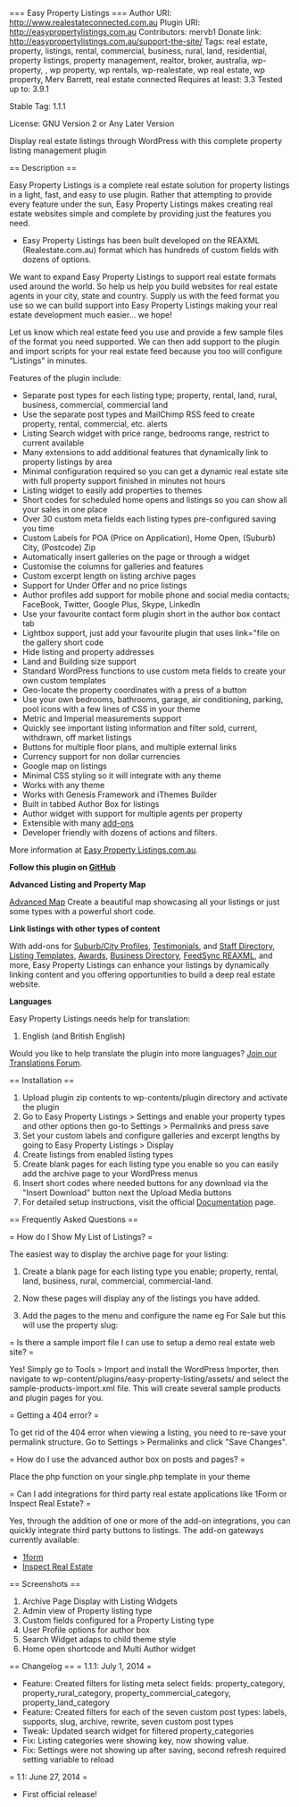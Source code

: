 === Easy Property Listings ===
Author URI: http://www.realestateconnected.com.au
Plugin URI: http://easypropertylistings.com.au
Contributors: mervb1
Donate link: http://easypropertylistings.com.au/support-the-site/
Tags: real estate, property, listings, rental, commercial, business, rural, land, residential, property listings, property management, realtor, broker, australia, wp-property, , wp property, wp rentals, wp-realestate, wp real estate, wp property, Merv Barrett, real estate connected
Requires at least: 3.3
Tested up to: 3.9.1

Stable Tag: 1.1.1

License: GNU Version 2 or Any Later Version

Display real estate listings through WordPress with this complete property listing management plugin

== Description ==

Easy Property Listings is a complete real estate solution for property listings in a light, fast, and easy to use plugin. Rather that attempting to provide every feature under the sun, Easy Property Listings makes creating real estate websites simple and complete by providing just the features you need.

* Easy Property Listings has been built developed on the REAXML (Realestate.com.au) format which has hundreds of custom fields with dozens of options. 

We want to expand Easy Property Listings to support real estate formats used around the world. So help us help you build websites for real estate agents in your city, state and country. Supply us with the feed format you use so we can build support into Easy Property Listings making your real estate development much easier... we hope!

Let us know which real estate feed you use and provide a few sample files of the format you need supported. We can then add support to the plugin and import scripts for your real estate feed because you too will configure "Listings" in minutes. 


Features of the plugin include:

* Separate post types for each listing type; property, rental, land, rural, business, commercial, commercial land
* Use the separate post types and MailChimp RSS feed to create property, rental, commercial, etc. alerts
* Listing Search widget with price range, bedrooms range, restrict to current available
* Many extensions to add additional features that dynamically link to property listings by area
* Minimal configuration required so you can get a dynamic real estate site with full property support finished in minutes not hours
* Listing widget to easily add properties to themes
* Short codes for scheduled home opens and listings so you can show all your sales in one place
* Over 30 custom meta fields each listing types pre-configured saving you time
* Custom Labels for POA (Price on Application), Home Open, (Suburb) City, (Postcode) Zip
* Automatically insert galleries on the page or through a widget
* Customise the columns for galleries and features
* Custom excerpt length on listing archive pages
* Support for Under Offer and no price listings
* Author profiles add support for mobile phone and social media contacts; FaceBook, Twitter, Google Plus, Skype, LinkedIn
* Use your favourite contact form plugin short in the author box contact tab
* Lightbox support, just add your favourite plugin that uses link="file on the gallery short code
* Hide listing and property addresses
* Land and Building size support
* Standard WordPress functions to use custom meta fields to create your own custom templates
* Geo-locate the property coordinates with a press of a button
* Use your own bedrooms, bathrooms, garage, air conditioning, parking, pool icons with a few lines of CSS in your theme
* Metric and Imperial measurements support
* Quickly see important listing information and filter sold, current, withdrawn, off market listings
* Buttons for multiple floor plans, and multiple external links
* Currency support for non dollar currencies
* Google map on listings
* Minimal CSS styling so it will integrate with any theme
* Works with any theme
* Works with Genesis Framework and iThemes Builder
* Built in tabbed Author Box for listings
* Author widget with support for multiple agents per property
* Extensible with many [add-ons](http://easypropertylistings.com.au/extensions/?utm_source=readme&utm_medium=description_tab&utm_content=extensions_link&utm_campaign=epl_extensions)
* Developer friendly with dozens of actions and filters. 

More information at [Easy Property Listings.com.au](http://easypropertylistings.com.au/extensions/?utm_source=readme&utm_medium=description_tab&utm_content=extensions_link&utm_campaign=epl_extensions).

**Follow this plugin on [GitHub](https://github.com/easypropertylistings/Easy-Property-Listings)**

**Advanced Listing and Property Map**

[Advanced Map](http://easypropertylistings.com.au/extensions/advanced-mapping/) Create a beautiful map showcasing all your listings or just some types with a powerful short code.

**Link listings with other types of content**

With add-ons for [Suburb/City Profiles](http://easypropertylistings.com.au/extensions/suburb-profiles/), [Testimonials](http://easypropertylistings.com.au/extensions/testimonial-manager/), and [Staff Directory](http://easypropertylistings.com.au/extensions/staff-directory/), [Listing Templates](http://easypropertylistings.com.au/extensions/listing-templates/), [Awards](http://easypropertylistings.com.au/extensions/awards/), [Business Directory](http://easypropertylistings.com.au/extensions/business-directory/), [FeedSync REAXML](http://easypropertylistings.com.au/extensions/feedsync/), and more, Easy Property Listings can enhance your listings by dynamically linking content and you offering opportunities to build a deep real estate website.

**Languages**

Easy Property Listings needs help for translation:

1. English (and British English)

Would you like to help translate the plugin into more languages? [Join our Translations Forum](http://easypropertylistings.com.au/support/forum/translations/).

== Installation ==

1. Upload plugin zip contents to wp-contents/plugin directory and activate the plugin
2. Go to Easy Property Listings > Settings and enable your property types and other options then go-to Settings > Permalinks and press save
3. Set your custom labels and configure galleries and excerpt lengths by going to Easy Property Listings > Display
4. Create listings from enabled listing types
5. Create blank pages for each listing type you enable so you can easily add the archive page to your WordPress menus
6. Insert short codes where needed buttons for any download via the "Insert Download" button next the Upload Media buttons
7. For detailed setup instructions, visit the official [Documentation](http://easypropertylistings.com.au/documentation/) page.

== Frequently Asked Questions ==

= How do I Show My List of Listings? =

The easiest way to display the archive page for your listing:

1. Create a blank page for each listing type you enable; property, rental, land, business, rural, commercial, commercial-land.

2. Now these pages will display any of the listings you have added.

3. Add the pages to the menu and configure the name eg For Sale but this will use the property slug:

= Is there a sample import file I can use to setup a demo real estate web site? =

Yes! Simply go to Tools > Import and install the WordPress Importer, then navigate to wp-content/plugins/easy-property-listing/assets/ and select the sample-products-import.xml file. This will create several sample products and plugin pages for you.

= Getting a 404 error? =

To get rid of the 404 error when viewing a listing, you need to re-save your permalink structure. Go to Settings > Permalinks and click "Save Changes".

= How do I use the advanced author box on posts and pages? =

Place the php function on your single.php template in your theme <?php do_action( 'epl_single_author' ); ?>

= Can I add integrations for third party real estate applications like 1Form or Inspect Real Estate? =

Yes, through the addition of one or more of the add-on integrations, you can quickly integrate third party buttons to listings. The add-on gateways currently available:

* [1form](http://easypropertylistings.com.au/extensions/1form/)
* [Inspect Real Estate](http://easypropertylistings.com.au/extensions/inspect-real-estate/)

== Screenshots ==

1. Archive Page Display with Listing Widgets
2. Admin view of Property listing type
3. Custom fields configured for a Property Listing type
4. User Profile options for author box
5. Search Widget adaps to child theme style 
6. Home open shortcode and Multi Author widget

== Changelog ==
= 1.1.1: July 1, 2014 =

* Feature: Created filters for listing meta select fields: property_category, property_rural_category, property_commercial_category, property_land_category
* Feature: Created filters for each of the seven custom post types: labels, supports, slug, archive, rewrite, seven custom post types
* Tweak: Updated search widget for filtered property_categories 
* Fix: Listing categories were showing key, now showing value.
* Fix: Settings were not showing up after saving, second refresh required setting variable to reload


= 1.1: June 27, 2014 =

* First official release! 
